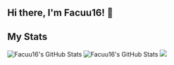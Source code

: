 ## Hi there, I'm Facuu16! 👋

## My Stats
<img src="https://github-readme-stats.vercel.app/api?username=Facuu16&theme=tokyonight&show_icons=true&hide_border=true&count_private=true" alt="Facuu16's GitHub Stats" />
<img src="https://github-readme-stats.vercel.app/api/top-langs/?username=Facuu16&theme=tokyonight&show_icons=true&hide_border=true&layout=compact" alt="Facuu16's GitHub Stats" />

<img src="https://wakatime.com/share/@7f1ff6fd-9274-4fcc-95b6-dd473382732c/ee338e42-4118-4c26-809b-6b1be6b63b69.svg" />
